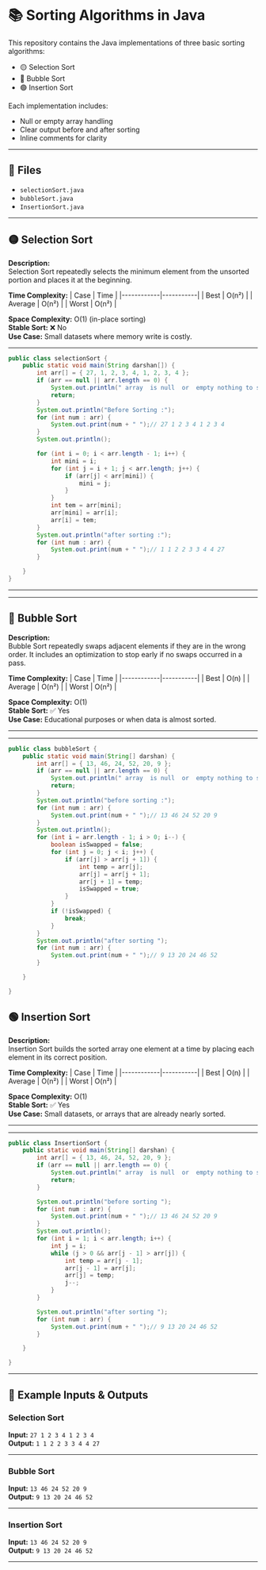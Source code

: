 # 📚 Sorting Algorithms in Java

This repository contains the Java implementations of three basic sorting algorithms:

- 🟡 Selection Sort
- 🔵 Bubble Sort
- 🟢 Insertion Sort

Each implementation includes:
- Null or empty array handling
- Clear output before and after sorting
- Inline comments for clarity

---

## 📂 Files

- `selectionSort.java`
- `bubbleSort.java`
- `InsertionSort.java`

---

## 🟡 Selection Sort

**Description:**  
Selection Sort repeatedly selects the minimum element from the unsorted portion and places it at the beginning.

**Time Complexity:**
| Case       | Time      |
|------------|-----------|
| Best       | O(n²)     |
| Average    | O(n²)     |
| Worst      | O(n²)     |

**Space Complexity:** O(1) (in-place sorting)  
**Stable Sort:** ❌ No  
**Use Case:** Small datasets where memory write is costly.


---
```java
public class selectionSort {
    public static void main(String darshan[]) {
        int arr[] = { 27, 1, 2, 3, 4, 1, 2, 3, 4 };
        if (arr == null || arr.length == 0) {
            System.out.println(" array  is null  or  empty nothing to sort.");
            return;
        }
        System.out.println("Before Sorting :");
        for (int num : arr) {
            System.out.print(num + " ");// 27 1 2 3 4 1 2 3 4
        }
        System.out.println();

        for (int i = 0; i < arr.length - 1; i++) {
            int mini = i;
            for (int j = i + 1; j < arr.length; j++) {
                if (arr[j] < arr[mini]) {
                    mini = j;
                }
            }
            int tem = arr[mini];
            arr[mini] = arr[i];
            arr[i] = tem;
        }
        System.out.println("after sorting :");
        for (int num : arr) {
            System.out.print(num + " ");// 1 1 2 2 3 3 4 4 27
        }

    }
}
```
---
---

## 🔵 Bubble Sort

**Description:**  
Bubble Sort repeatedly swaps adjacent elements if they are in the wrong order. It includes an optimization to stop early if no swaps occurred in a pass.

**Time Complexity:**
| Case       | Time      |
|------------|-----------|
| Best       | O(n)      |
| Average    | O(n²)     |
| Worst      | O(n²)     |

**Space Complexity:** O(1)  
**Stable Sort:** ✅ Yes  
**Use Case:** Educational purposes or when data is almost sorted.

---
---
```java
public class bubbleSort {
    public static void main(String[] darshan) {
        int arr[] = { 13, 46, 24, 52, 20, 9 };
        if (arr == null || arr.length == 0) {
            System.out.println(" array  is null  or  empty nothing to sort.");
            return;
        }
        System.out.println("before sorting :");
        for (int num : arr) {
            System.out.print(num + " ");// 13 46 24 52 20 9
        }
        System.out.println();
        for (int i = arr.length - 1; i > 0; i--) {
            boolean isSwapped = false;
            for (int j = 0; j < i; j++) {
                if (arr[j] > arr[j + 1]) {
                    int temp = arr[j];
                    arr[j] = arr[j + 1];
                    arr[j + 1] = temp;
                    isSwapped = true;
                }
            }
            if (!isSwapped) {
                break;
            }
        }
        System.out.println("after sorting ");
        for (int num : arr) {
            System.out.print(num + " ");// 9 13 20 24 46 52
        }

    }

}
```


## 🟢 Insertion Sort

**Description:**  
Insertion Sort builds the sorted array one element at a time by placing each element in its correct position.

**Time Complexity:**
| Case       | Time      |
|------------|-----------|
| Best       | O(n)      |
| Average    | O(n²)     |
| Worst      | O(n²)     |

**Space Complexity:** O(1)  
**Stable Sort:** ✅ Yes  
**Use Case:** Small datasets, or arrays that are already nearly sorted.

---


---
```java
public class InsertionSort {
    public static void main(String[] darshan) {
        int arr[] = { 13, 46, 24, 52, 20, 9 };
        if (arr == null || arr.length == 0) {
            System.out.println(" array  is null  or  empty nothing to sort.");
            return;
        }

        System.out.println("before sorting ");
        for (int num : arr) {
            System.out.print(num + " ");// 13 46 24 52 20 9
        }
        System.out.println();
        for (int i = 1; i < arr.length; i++) {
            int j = i;
            while (j > 0 && arr[j - 1] > arr[j]) {
                int temp = arr[j - 1];
                arr[j - 1] = arr[j];
                arr[j] = temp;
                j--;
            }
        }

        System.out.println("after sorting ");
        for (int num : arr) {
            System.out.print(num + " ");// 9 13 20 24 46 52
        }

    }

}
```
---


## 🚀 Example Inputs & Outputs

### Selection Sort
**Input:** `27 1 2 3 4 1 2 3 4`  
**Output:** `1 1 2 2 3 3 4 4 27`

---

### Bubble Sort
**Input:** `13 46 24 52 20 9`  
**Output:** `9 13 20 24 46 52`

---

### Insertion Sort
**Input:** `13 46 24 52 20 9`  
**Output:** `9 13 20 24 46 52`

---



